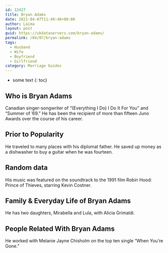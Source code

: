 ```yaml
---
id: 12427
title: Bryan Adams
date: 2021-04-07T11:49:40+00:00
author: Laima
layout: post
guid: https://ukdataservers.com/bryan-adams/
permalink: /04/07/bryan-adams
tags:
  - Husband
  - Wife
  - Boyfriend
  - Girlfriend
category: Marriage Guides
---
```


* some text
{: toc}


## Who is Bryan Adams
                  
                  
                  
Canadian singer-songwriter of &#8220;(Everything I Do) I Do It For You&#8221; and &#8220;Summer of &#8217;69.&#8221; He has been the recipient of more than fifteen Juno Awards over the course of his career.
                  
              
            
              
            
                
                
                
## Prior to Popularity
                  
                  
                  
He traveled to many places with his diplomat father. He saved up money as a dishwasher to buy a guitar when he was fourteen.
                  
              
            
              
            
                
                
                
## Random data
                  
                  
                  
His music was featured on the soundtrack to the 1991 film Robin Hood: Prince of Thieves, starring Kevin Costner.
                  
              
            
              
            
                
                
                
## Family & Everyday Life of Bryan Adams
                  
                  
                  
He has two daughters, Mirabella and Lula, with Alicia Grimaldi.
                  
              
            
              
            
                
                
                
## People Related With Bryan Adams
                  
                  
                  
He worked with Melanie Jayne Chisholm on the top ten single &#8220;When You&#8217;re Gone.&#8221;
                  
              
            
              
            
                
              
            
              
              
            
            
              
            
          
          
          